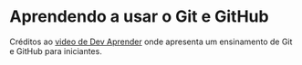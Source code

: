 # Aprendendo a usar o Git e GitHub

Créditos ao [video de Dev Aprender](https://youtu.be/kB5e-gTAl_s) onde apresenta um ensinamento de Git e GitHub para iniciantes.




